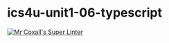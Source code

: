 # ics4u-unit1-06-typescript
[![Mr Coxall's Super Linter](https://github.com/Yiyun-Qin/ics4u-unit1-06-typescript/workflows/Mr%20Coxall's%20Super%20Linter/badge.svg)](https://github.com/Yiyun-Qin/ics4u-unit1-06-typescript/actions/)
